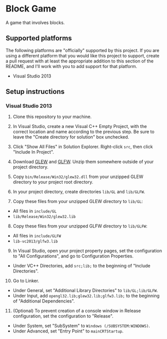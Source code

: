 # Block Game

A game that involves blocks.

## Supported platforms

The following platforms are "officially" supported by this project. If you are using a different platform that you would like
this project to support, create a pull request with at least the appropriate addition to this section of the README, and I'll
work with you to add support for that platform.

* Visual Studio 2013

## Setup instructions

### Visual Studio 2013

1. Clone this repository to your machine.

2. In Visual Studio, create a new Visual C++ Empty Project, with the correct location and name according to the previous step.
Be sure to leave the "Create directory for solution" box unchecked.

3. Click "Show All Files" in Solution Explorer. Right-click `src`, then click "Include In Project".

4. Download [GLEW](http://sourceforge.net/projects/glew/files/glew/1.12.0/glew-1.12.0-win32.zip/download) and
[GLFW](http://sourceforge.net/projects/glfw/files/glfw/3.1.1/glfw-3.1.1.bin.WIN32.zip/download). Unzip them somewhere outside of
your project directory.

5. Copy `bin/Release/Win32/glew32.dll` from your unzipped GLEW directory to your project root directory.

6. In your project directory, create directories `lib/GL` and `lib/GLFW`.

7. Copy these files from your unzipped GLEW directory to `lib/GL`:

  * All files in `include/GL`
  * `lib/Release/Win32/glew32.lib`

8. Copy these files from your unzipped GLFW directory to `lib/GLFW`:

  * All files in `include/GLFW`
  * `lib-vc2013/glfw3.lib`

9. In Visual Studio, open your project property pages, set the configuration to "All Configurations", and go to Configuration
Properties.

  * Under VC++ Directories, add `src;lib;` to the beginning of "Include Directories".

10. Go to Linker.

  * Under General, set "Additional Library Directories" to `lib/GL;lib/GLFW`.
  * Under Input, add `opengl32.lib;glew32.lib;glfw3.lib;` to the beginning of "Additional Dependencies".

11. (Optional) To prevent creation of a console window in Release configuration, set the configuration to "Release".

  * Under System, set "SubSystem" to `Windows (/SUBSYSTEM:WINDOWS)`.
  * Under Advanced, set "Entry Point" to `mainCRTStartup`.
